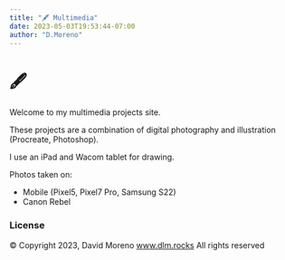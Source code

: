 ```yaml
---
title: "🖋 Multimedia"
date: 2023-05-03T19:53:44-07:00
author: "D.Moreno"
---
```


# 🖋

Welcome to my multimedia projects site.

These projects are a combination of digital photography and illustration (Procreate, Photoshop).

I use an iPad and Wacom tablet for drawing. 

Photos taken on:
* Mobile (Pixel5, Pixel7 Pro, Samsung S22)
* Canon Rebel


### License
© Copyright 2023, David Moreno
www.dlm.rocks
All rights reserved